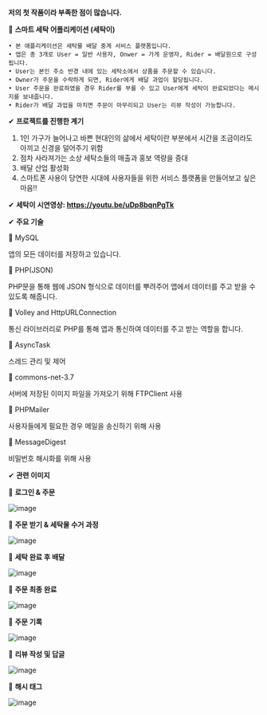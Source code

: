 **저의 첫 작품이라 부족한 점이 많습니다.**

🎈 **스마트 세탁 어플리케이션 (세탁이)**

    • 본 애플리케이션은 세탁물 배달 중계 서비스 플랫폼입니다.
    • 앱은 총 3개로 User = 일반 사용자, Onwer = 가게 운영자, Rider = 배달원으로 구성됩니다.
    • User는 본인 주소 반경 내에 있는 세탁소에서 상품을 주문할 수 있습니다.
    • Owner가 주문을 수락하게 되면, Rider에게 배달 과업이 할당됩니다.
    • User 주문을 완료하였을 경우 Rider를 부를 수 있고 User에게 세탁이 완료되었다는 메시지를 보내줍니다.
    • Rider가 배달 과업을 마치면 주문이 마무리되고 User는 리뷰 작성이 가능합니다. 


✔ **프로젝트를 진행한 계기**

1. 1인 가구가 늘어나고 바쁜 현대인의 삶에서 세탁이란 부분에서 시간을 조금이라도 아끼고 신경을 덜어주기 위함
2. 점차 사라져가는 소상 세탁소들의 매출과 홍보 역량을 증대
3. 배달 산업 활성화
4. 스마트폰 사용이 당연한 시대에 사용자들을 위한 서비스 플랫폼을 만들어보고 싶은 마음!!


✔ **세탁이 시연영상: https://youtu.be/uDp8bqnPgTk**


✔ **주요 기술**

📌 MySQL

앱의 모든 데이터를 저장하고 있습니다.

📌 PHP(JSON)

PHP문을 통해 웹에 JSON 형식으로 데이터를 뿌려주어 앱에서 데이터를 주고 받을 수 있도록 해줍니다.

📌 Volley and HttpURLConnection

통신 라이브러리로 PHP를 통해 앱과 통신하여 데이터를 주고 받는 역할을 합니다.

📌 AsyncTask

스레드 관리 및 제어

📌 commons-net-3.7

서버에 저장된 이미지 파일을 가져오기 위해 FTPClient 사용

📌 PHPMailer

사용자들에게 필요한 경우 메일을 송신하기 위해 사용

📌 MessageDigest

비밀번호 해시화를 위해 사용


✔ **관련 이미지**

🚩 **로그인 & 주문**

![image](https://user-images.githubusercontent.com/61875571/109828252-d0297200-7c7f-11eb-84c0-8d04416e0a74.png)


🚩 **주문 받기 & 세탁물 수거 과정**

![image](https://user-images.githubusercontent.com/61875571/109828331-e0d9e800-7c7f-11eb-8222-d39608a90a7e.png)


🚩 **세탁 완료 후 배달**

![image](https://user-images.githubusercontent.com/61875571/109828669-32827280-7c80-11eb-891d-c85b9d61cb98.png)


🚩 **주문 최종 완료**

![image](https://user-images.githubusercontent.com/61875571/109828772-48903300-7c80-11eb-9c6a-69fe88e61a25.png)


🚩 **주문 기록**

![image](https://user-images.githubusercontent.com/61875571/109829088-91e08280-7c80-11eb-9835-e46a467ad517.png)


🚩 **리뷰 작성 및 답글**

![image](https://user-images.githubusercontent.com/61875571/109829244-afade780-7c80-11eb-97a6-808866e4a331.png)


🚩 **해시 태그**

![image](https://user-images.githubusercontent.com/61875571/109829297-b9374f80-7c80-11eb-8ae2-cd2340dacde0.png)

